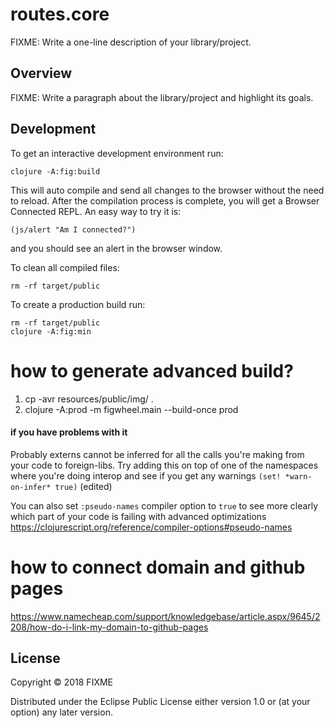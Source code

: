 # routes.core

FIXME: Write a one-line description of your library/project.

## Overview

FIXME: Write a paragraph about the library/project and highlight its goals.

## Development

To get an interactive development environment run:

    clojure -A:fig:build

This will auto compile and send all changes to the browser without the
need to reload. After the compilation process is complete, you will
get a Browser Connected REPL. An easy way to try it is:

    (js/alert "Am I connected?")

and you should see an alert in the browser window.

To clean all compiled files:

    rm -rf target/public

To create a production build run:

	rm -rf target/public
	clojure -A:fig:min



# how to generate advanced build?
1. cp -avr resources/public/img/ .
2. clojure -A:prod -m figwheel.main --build-once prod

#### if you have problems with it
Probably externs cannot be inferred for all the calls you're making from your code to foreign-libs. Try adding this on top of one of the namespaces where you're doing interop and see if you get any warnings `(set! *warn-on-infer* true)` (edited)

You can also set `:pseudo-names` compiler option to `true` to see more clearly which part of your code is failing with advanced optimizations https://clojurescript.org/reference/compiler-options#pseudo-names


# how to connect domain and github pages
https://www.namecheap.com/support/knowledgebase/article.aspx/9645/2208/how-do-i-link-my-domain-to-github-pages


## License

Copyright © 2018 FIXME

Distributed under the Eclipse Public License either version 1.0 or (at your option) any later version.

